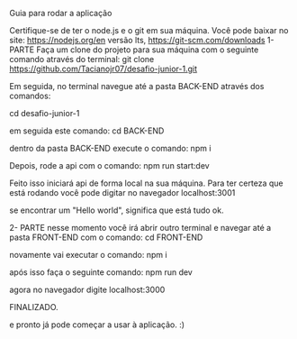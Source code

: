 Guia para rodar a aplicação

Certifique-se de ter o node.js e o git em sua máquina. Você pode baixar no site: https://nodejs.org/en versão lts,  https://git-scm.com/downloads
1- PARTE
Faça um clone do projeto para sua máquina com o seguinte comando através do terminal:
 git clone https://github.com/Tacianojr07/desafio-junior-1.git

Em seguida, no terminal navegue até a pasta BACK-END através dos comandos:

cd desafio-junior-1

em seguida este comando:
cd BACK-END

dentro da pasta BACK-END execute o comando:
 npm i

 Depois, rode a api com o comando:
 npm run start:dev
 
 Feito isso iniciará api de forma local na sua máquina. Para ter certeza que está rodando você pode digitar no navegador localhost:3001
 
  se encontrar um "Hello world", significa que está tudo ok.
  
2- PARTE 
nesse momento você irá abrir outro terminal e navegar até a pasta FRONT-END com o comando:
cd FRONT-END

novamente vai executar o comando:
 npm i

 após isso faça  o seguinte comando:
 npm run dev

 agora no navegador digite localhost:3000

 FINALIZADO.
 
e pronto já pode começar a usar à aplicação. :)
